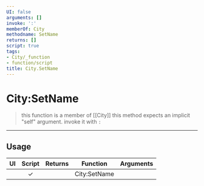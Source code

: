 ```yaml
---
UI: false
arguments: []
invoke: ':'
memberOf: City
methodname: SetName
returns: []
script: true
tags:
- City/_function
- function/script
title: City.SetName
---
```

# City:SetName
> this function is a member of [[City]]
> this method expects an implicit "self" argument. invoke it with `:`
-----
## Usage
|  UI | Script | Returns | Function | Arguments |
|:---:|:------:|-------:|:--------:|:---------|
| |✓||City:SetName||
